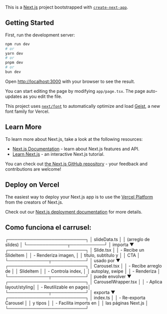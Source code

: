 This is a [Next.js](https://nextjs.org) project bootstrapped with [`create-next-app`](https://nextjs.org/docs/app/api-reference/cli/create-next-app).

## Getting Started

First, run the development server:

```bash
npm run dev
# or
yarn dev
# or
pnpm dev
# or
bun dev
```

Open [http://localhost:3000](http://localhost:3000) with your browser to see the result.

You can start editing the page by modifying `app/page.tsx`. The page auto-updates as you edit the file.

This project uses [`next/font`](https://nextjs.org/docs/app/building-your-application/optimizing/fonts) to automatically optimize and load [Geist](https://vercel.com/font), a new font family for Vercel.

## Learn More

To learn more about Next.js, take a look at the following resources:

- [Next.js Documentation](https://nextjs.org/docs) - learn about Next.js features and API.
- [Learn Next.js](https://nextjs.org/learn) - an interactive Next.js tutorial.

You can check out [the Next.js GitHub repository](https://github.com/vercel/next.js) - your feedback and contributions are welcome!

## Deploy on Vercel

The easiest way to deploy your Next.js app is to use the [Vercel Platform](https://vercel.com/new?utm_medium=default-template&filter=next.js&utm_source=create-next-app&utm_campaign=create-next-app-readme) from the creators of Next.js.

Check out our [Next.js deployment documentation](https://nextjs.org/docs/app/building-your-application/deploying) for more details.

## Como funciona el carrusel:

┌─────────────────────────┐
│      slideData.ts       │
│  (arreglo de slides)    │
└─────────────┬───────────┘
              │ importa
              ▼
┌─────────────────────────┐
│       Slide.tsx         │
│  - Recibe un SlideItem  │
│  - Renderiza imagen,    │
│    título, subtítulo y  │
│    CTA                  │
└─────────────┬───────────┘
              │ usado por
              ▼
┌─────────────────────────┐
│      Carousel.tsx       │
│  - Recibe arreglo de    │
│    SlideItem            │
│  - Controla index,      │
│    autoplay, swipe      │
│  - Renderiza <Slide />  │
└─────────────┬───────────┘
              │ puede envolver
              ▼
┌─────────────────────────┐
│  CarouselWrapper.tsx    │
│  - Aplica layout/styling│
│  - Reutilizable en pages│
└─────────────┬───────────┘
              │ exporta
              ▼
┌─────────────────────────┐
│       index.ts          │
│  - Re-exporta Carousel  │
│    y tipos              │
│  - Facilita imports en  │
│    las páginas Next.js  │
└─────────────────────────┘
